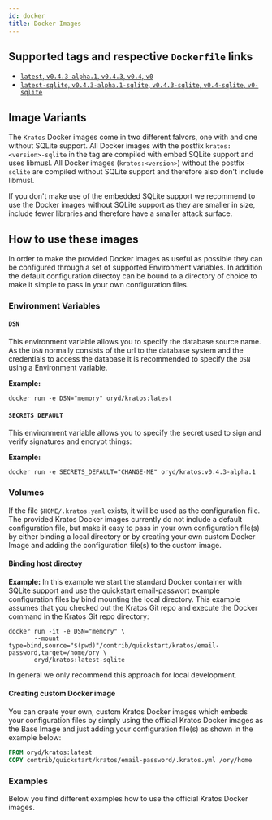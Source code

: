 ```yaml
---
id: docker
title: Docker Images
---
```

## Supported tags and respective `Dockerfile` links
* [`latest`, `v0.4.3-alpha.1`, `v0.4.3`, `v0.4`, `v0`](https://github.com/ory/kratos/blob/v0.4.3-alpha.1/.docker/Dockerfile)
* [`latest-sqlite`, `v0.4.3-alpha.1-sqlite`, `v0.4.3-sqlite`, `v0.4-sqlite`, `v0-sqlite`](https://github.com/ory/kratos/blob/v0.4.3-alpha.1/.docker/Dockerfile-sqlite)

## Image Variants
The `Kratos` Docker images come in two different falvors, one with and one without SQLite support. All Docker images with the postfix `kratos:<version>-sqlite` in the tag are compiled with embed SQLite support and uses libmusl. All Docker images (`kratos:<version>`) without the postfix `-sqlite` are compiled without SQLite support and therefore also don't include libmusl. 

If you don't make use of the embedded SQLite support we recommend to use the Docker images without SQLite support as they are smaller in size, include fewer libraries and therefore have a smaller attack surface. 

## How to use these images
In order to make the provided Docker images as useful as possible they can be configured through a set of supported Environment variables. In addition the default configuration directoy can be bound to a directory of choice to make it simple to pass in your own configuration files.

### Environment Variables
#### `DSN`
This environment variable allows you to specify the database source name. As the `DSN` normally consists of the url to the database system and the credentials to access the database it is recommended to specify the `DSN` using a Environment variable. 

**Example:** 

`docker run -e DSN="memory" oryd/kratos:latest`


#### `SECRETS_DEFAULT`
This environment variable allows you to specify the secret used to sign and verify signatures and encrypt things:

**Example:** 

`docker run -e SECRETS_DEFAULT="CHANGE-ME" oryd/kratos:v0.4.3-alpha.1`


### Volumes
If the file `$HOME/.kratos.yaml` exists, it will be used as the configuration file. The provided Kratos Docker images currently do not include a default configuration file, but make it easy to pass in your own configuration file(s) by either binding a local directory or by creating your own custom Docker Image and adding the configuration file(s) to the custom image. 

#### Binding host directoy

**Example:**
In this example we start the standard Docker container with SQLite support and use the quickstart email-passwort example configuration files by bind mounting the local directory. This example assumes that you checked out the Kratos Git repo and execute the Docker command in the Kratos Git repo directory:

``` 
docker run -it -e DSN="memory" \
       --mount type=bind,source="$(pwd)"/contrib/quickstart/kratos/email-password,target=/home/ory \
       oryd/kratos:latest-sqlite
```

In general we only recommend this approach for local development.

#### Creating custom Docker image
You can create your own, custom Kratos Docker images which embeds your configuration files by simply using the official Kratos Docker images as the Base Image and just adding your configuration file(s) as shown in the example below:

``` dockerfile
FROM oryd/kratos:latest
COPY contrib/quickstart/kratos/email-password/.kratos.yml /ory/home
```


### Examples
Below you find different examples how to use the official Kratos Docker images.
